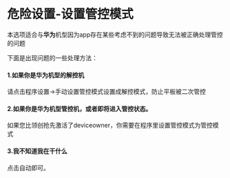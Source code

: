 # 危险设置-设置管控模式

本选项适合与**华为**机型因为app存在某些考虑不到的问题导致无法被正确处理管控的问题

下面是出现问题的一些处理方法：

#### 1.如果你是华为机型的解控机

请点击程序设置->手动设置管控模式设置成解控模式，防止平板被二次管控

#### 2.如果你是华为机型管控机，或者即将进入管控状态。

如果您比领创抢先激活了deviceowner，你需要在程序里设置管控模式为管控模式

#### 3.我不知道我在干什么

点击自动即可。
